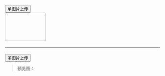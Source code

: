 <button type="button" class="layui-btn" id="ID-upload-demo-btn">
  <i class="layui-icon layui-icon-upload"></i> 单图片上传
</button>
<div style="width: 132px;">
  <div class="layui-upload-list">
    <img class="layui-upload-img" id="ID-upload-demo-img" style="width: 100%; height: 92px;">
    <div id="ID-upload-demo-text"></div>
  </div>
  <div class="layui-progress layui-progress-big" lay-showPercent="yes" lay-filter="filter-demo">
    <div class="layui-progress-bar" lay-percent=""></div>
  </div>
</div>
<hr style="margin: 21px 0;">
<div class="layui-upload">
  <button type="button" class="layui-btn" id="ID-upload-demo-btn-2">
    <i class="layui-icon layui-icon-upload"></i> 多图片上传
  </button> 
  <blockquote class="layui-elem-quote layui-quote-nm" style="margin-top: 11px;">
    预览图：
    <div class="layui-upload-list" id="upload-demo-preview"></div>
 </blockquote>
</div>

<!-- import layui -->
<script>
layui.use(function(){
  var upload = layui.upload;
  var layer = layui.layer;
  var element = layui.element;
  var $ = layui.$;

  // 单图片上传
  var uploadInst = upload.render({
    elem: '#ID-upload-demo-btn',
    url: '', // 实际使用时改成您自己的上传接口即可。
    before: function(obj){
      // 预读本地文件示例，不支持ie8
      obj.preview(function(index, file, result){
        $('#ID-upload-demo-img').attr('src', result); // 图片链接（base64）
      });
      
      element.progress('filter-demo', '0%'); // 进度条复位
      layer.msg('上传中', {icon: 16, time: 0});
    },
    done: function(res){
      // 若上传失败
      if(res.code > 0){
        return layer.msg('上传失败');
      }
      // 上传成功的一些操作
      // …
      $('#ID-upload-demo-text').html(''); // 置空上传失败的状态
    },
    error: function(){
      // 演示失败状态，并实现重传
      var demoText = $('#ID-upload-demo-text');
      demoText.html('<span style="color: #FF5722;">上传失败</span> <a class="layui-btn layui-btn-xs demo-reload">重试</a>');
      demoText.find('.demo-reload').on('click', function(){
        uploadInst.upload();
      });
    },
    // 进度条
    progress: function(n, elem, e){
      element.progress('filter-demo', n + '%'); // 可配合 layui 进度条元素使用
      if(n == 100){
        layer.msg('上传完毕', {icon: 1});
      }
    }
  });

  // 多图片上传
  upload.render({
    elem: '#ID-upload-demo-btn-2',
    url: '', // 实际使用时改成您自己的上传接口即可。
    multiple: true,
    before: function(obj){
      // 预读本地文件示例，不支持ie8
      obj.preview(function(index, file, result){
        $('#upload-demo-preview').append('<img src="'+ result +'" alt="'+ file.name +'" style="width: 90px; height: 90px;">')
      });
    },
    done: function(res){
      // 上传完毕
      // …
    }
  });
});
